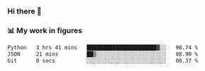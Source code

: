 ### Hi there 👋

### 📊 My work in figures

<!--START_SECTION:waka-->

```txt
Python   3 hrs 41 mins   ██████████████████████▓░░   90.74 %
JSON     21 mins         ██▒░░░░░░░░░░░░░░░░░░░░░░   08.90 %
Git      0 secs          ░░░░░░░░░░░░░░░░░░░░░░░░░   00.37 %
```

<!--END_SECTION:waka-->
